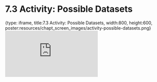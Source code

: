 # 7.3 Activity: Possible Datasets
 
{type: iframe, title:7.3 Activity: Possible Datasets, width:800, height:600, poster:resources/chapt_screen_images/activity-possible-datasets.png}
![](https://vgaysin1.github.io/CURE-MicrobialMysteries-test/activity-possible-datasets.html)
 

 
